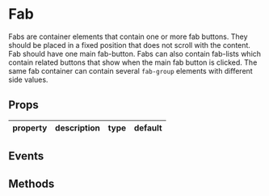 # Fab

Fabs are container elements that contain one or more fab buttons. They should be placed in a fixed position that does not scroll with the content. Fab should have one main fab-button. Fabs can also contain fab-lists which contain related buttons that show when the main fab button is clicked. The same fab container can contain several `fab-group` elements with different side values.

## Props

| property | description | type | default |
|----------|-------------|------|---------|

## Events

## Methods
